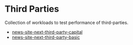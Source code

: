 # Third Parties

Collection of workloads to test performance of third-parties.

-   [news-site-next-third-party-capital](./news-site-next-third-party-capital/README.md)
-   [news-site-next-third-party-basic](./news-site-next-third-party-basic/README.md)
